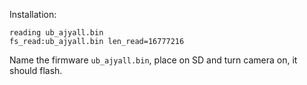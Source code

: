 Installation:
```
reading ub_ajyall.bin
fs_read:ub_ajyall.bin len_read=16777216
```

Name the firmware `ub_ajyall.bin`, place on SD and turn camera on, it should flash.